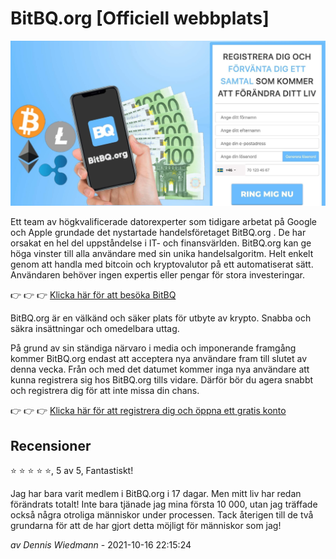 # BitBQ.org [Officiell webbplats]

[![BitBQ.org](https://raw.githubusercontent.com/bitbq-org/swedish-website/main/sw.jpeg)](https://bitbq.org/?aff_sub3=github)

Ett team av högkvalificerade datorexperter som tidigare arbetat på Google och Apple grundade det nystartade handelsföretaget BitBQ.org . De har orsakat en hel del uppståndelse i IT- och finansvärlden. BitBQ.org kan ge höga vinster till alla användare med sin unika handelsalgoritm. Helt enkelt genom att handla med bitcoin och kryptovalutor på ett automatiserat sätt. Användaren behöver ingen expertis eller pengar för stora investeringar.

👉 👉 👉 [Klicka här för att besöka BitBQ](https://bitbq.org/?aff_sub3=github)

BitBQ.org är en välkänd och säker plats för utbyte av krypto. Snabba och säkra insättningar och omedelbara uttag.

På grund av sin ständiga närvaro i media och imponerande framgång kommer BitBQ.org endast att acceptera nya användare fram till slutet av denna vecka. Från och med det datumet kommer inga nya användare att kunna registrera sig hos BitBQ.org tills vidare. Därför bör du agera snabbt och registrera dig för att inte missa din chans.

👉 👉 👉 [Klicka här för att registrera dig och öppna ett gratis konto](https://bitbq.org/?aff_sub3=github)

## Recensioner

⭐ ⭐ ⭐ ⭐ ⭐, 5 av 5, Fantastiskt!

Jag har bara varit medlem i BitBQ.org i 17 dagar. Men mitt liv har redan förändrats totalt! Inte bara tjänade jag mina första 10 000, utan jag träffade också några otroliga människor under processen. Tack återigen till de två grundarna för att de har gjort detta möjligt för människor som jag!

*av Dennis Wiedmann* - 2021-10-16 22:15:24
